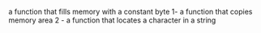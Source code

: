a function that fills memory with a constant byte
1- a function that copies memory area
2 - a function that locates a character in a string
